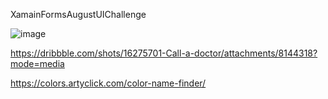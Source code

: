 XamainFormsAugustUIChallenge

![image](https://user-images.githubusercontent.com/8330262/130322836-90156cb8-44e8-438b-bb8a-a0ad2ebe7096.png)


https://dribbble.com/shots/16275701-Call-a-doctor/attachments/8144318?mode=media

https://colors.artyclick.com/color-name-finder/


